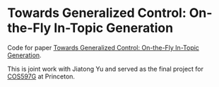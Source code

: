 # Towards Generalized Control: On-the-Fly In-Topic Generation

Code for paper [Towards Generalized Control: On-the-Fly In-Topic Generation](https://tinyurl.com/onthefly-paper).

This is joint work with Jiatong Yu and served as the final project for [COS597G](https://www.cs.princeton.edu/courses/archive/fall22/cos597G/) at Princeton.
